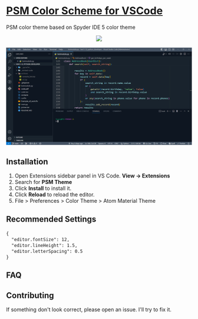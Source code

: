 # [PSM Color Scheme for VSCode](https://github.com/sergiokapone/psm-theme)

PSM color theme based on Spyder IDE 5 color theme

<div align="center">
  <a href="https://marketplace.visualstudio.com/items?itemName=Sergiy.psm-theme" align="center">
    <img src="https://img.shields.io/badge/preview%20in-vscode.dev-blue">
  </a>
</div>

![Preview](https://raw.githubusercontent.com/sergiokapone/psm-theme/master/images/screenshot.png)

## Installation

1. Open Extensions sidebar panel in VS Code. **View → Extensions**
2. Search for **PSM Theme**
3. Click **Install** to install it.
4. Click **Reload** to reload the editor.
5. File > Preferences > Color Theme > Atom Material Theme

## Recommended Settings

```
{
  "editor.fontSize": 12,
  "editor.lineHeight": 1.5,
  "editor.letterSpacing": 0.5
}
```

## FAQ

## Contributing

If something don't look correct, please open an issue. I'll try to fix it.
